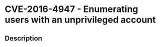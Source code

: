 CVE-2016-4947 - Enumerating users with an unprivileged account
==============================================================

Description
-----------
